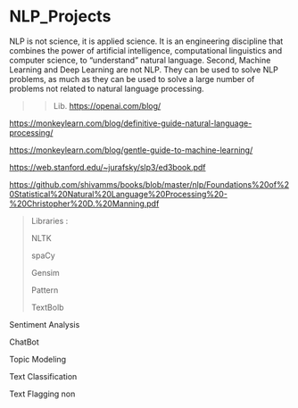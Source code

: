 # NLP_Projects
 NLP is not science, it is applied science. It is an engineering discipline that combines the power of artificial intelligence, computational linguistics and computer science, to “understand” natural language. Second, Machine Learning and Deep Learning are not NLP. They can be used to solve NLP problems, as much as they can be used to solve a large number of problems not related to natural language processing.
 
>> Lib.
https://openai.com/blog/

https://monkeylearn.com/blog/definitive-guide-natural-language-processing/

https://monkeylearn.com/blog/gentle-guide-to-machine-learning/

https://web.stanford.edu/~jurafsky/slp3/ed3book.pdf

https://github.com/shivamms/books/blob/master/nlp/Foundations%20of%20Statistical%20Natural%20Language%20Processing%20-%20Christopher%20D.%20Manning.pdf

>Libraries :
>
>NLTK
>
>spaCy
>
>Gensim
>
>Pattern
>
>TextBolb
>
Sentiment Analysis
>
ChatBot
>
Topic Modeling

Text Classification

Text Flagging
 non
